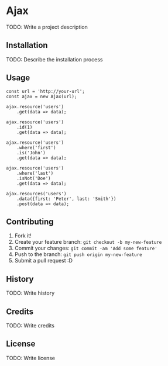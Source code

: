 # Ajax

TODO: Write a project description

## Installation

TODO: Describe the installation process

## Usage

```
const url = 'http://your-url';
const ajax = new Ajax(url);

ajax.resource('users')
	.get(data => data);

ajax.resource('users')
	.id(1)
	.get(data => data);

ajax.resource('users')
	.where('first')
	.is('John')
	.get(data => data);

ajax.resource('users')
	.where('last')
	.isNot('Doe')
	.get(data => data);

ajax.resources('users')
	.data({first: 'Peter', last: 'Smith'})
	.post(data => data);
```

## Contributing

1. Fork it!
2. Create your feature branch: `git checkout -b my-new-feature`
3. Commit your changes: `git commit -am 'Add some feature'`
4. Push to the branch: `git push origin my-new-feature`
5. Submit a pull request :D

## History

TODO: Write history

## Credits

TODO: Write credits

## License

TODO: Write license
